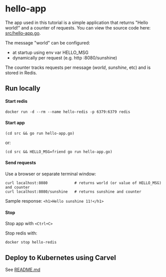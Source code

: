 # hello-app

The app used in this tutorial is a simple application that returns "Hello world!" and a counter of requests.
You can view the source code here: [src/hello-app.go](src/hello-app.go).

The message "world" can be configured:
- at startup using env var HELLO_MSG
- dynamically per request (e.g. http :8080/sunshine)

The counter tracks requests per message (_world_, _sunshine_, etc) and is stored in Redis.

## Run locally

#### Start redis
```shell
docker run -d --rm --name hello-redis -p 6379:6379 redis
```

#### Start app
```shell
(cd src && go run hello-app.go)
```
or:
```shell
(cd src && HELLO_MSG=friend go run hello-app.go)
```

#### Send requests
Use a browser or separate terminal window:
```shell
curl localhost:8080            # returns world (or value of HELLO_MSG) and counter
curl localhost:8080/sunshine   # returns sunshine and counter
```

Sample response:
`<h1>Hello sunshine 11!</h1>`

#### Stop
Stop app with `<Ctrl+C>`

Stop redis with:
```shell
docker stop hello-redis
```

## Deploy to Kubernetes using Carvel

See [README.md](README.md)